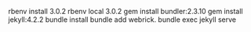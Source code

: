 rbenv install 3.0.2
rbenv local 3.0.2
gem install bundler:2.3.10
gem install jekyll:4.2.2
bundle install
bundle add webrick.
bundle exec jekyll serve
